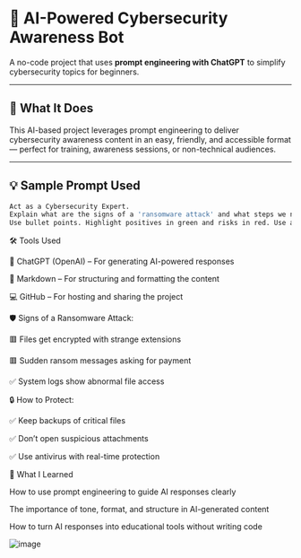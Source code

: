 # 🧠 AI-Powered Cybersecurity Awareness Bot

A no-code project that uses **prompt engineering with ChatGPT** to simplify cybersecurity topics for beginners.

---

## 📌 What It Does

This AI-based project leverages prompt engineering to deliver cybersecurity awareness content in an easy, friendly, and accessible format — perfect for training, awareness sessions, or non-technical audiences.

---

## 💡 Sample Prompt Used

```bash
Act as a Cybersecurity Expert. 
Explain what are the signs of a 'ransomware attack' and what steps we need to take to protect our system. 
Use bullet points. Highlight positives in green and risks in red. Use a friendly, short tone.

```


🛠️ Tools Used

🤖 ChatGPT (OpenAI) – For generating AI-powered responses

📝 Markdown – For structuring and formatting the content

💻 GitHub – For hosting and sharing the project


🛡️ Signs of a Ransomware Attack:

🟥 Files get encrypted with strange extensions

🟥 Sudden ransom messages asking for payment

✅ System logs show abnormal file access


🔒 How to Protect:

✅ Keep backups of critical files

✅ Don’t open suspicious attachments

✅ Use antivirus with real-time protection


📖 What I Learned

How to use prompt engineering to guide AI responses clearly

The importance of tone, format, and structure in AI-generated content

How to turn AI responses into educational tools without writing code

![image](https://github.com/user-attachments/assets/e83b4516-1862-4ff6-8950-36a9f699bf8b)

